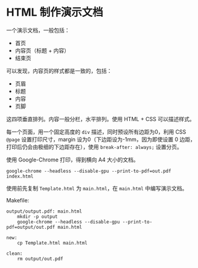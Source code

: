 # HTML 制作演示文档

一个演示文档，一般包括：

- 首页
- 内容页（标题 + 内容）
- 结束页

可以发现，内容页的样式都是一致的，包括：

- 页眉
- 标题
- 内容
- 页脚

这四项垂直排列。内容一般分栏，水平排列。使用 HTML + CSS 可以描述样式。

每一个页面，用一个固定高度的 `div` 描述，同时预设所有边距为0，利用 CSS `@page` 设置打印尺寸，margin 设为0（下边距设为-1mm，因为即使设置 0 边距，打印后仍会由极细的下边距存在），使用 `break-after: always;` 设置分页。

使用 Google-Chrome 打印，得到横向 A4 大小的文档。

```shell
google-chrome --headless --disable-gpu --print-to-pdf=out.pdf index.html
```

使用前先复制 `Template.html` 为 `main.html`，在 `main.html` 中编写演示文档。

Makefile:

```
output/output.pdf: main.html
	mkdir -p output
	google-chrome --headless --disable-gpu --print-to-pdf=output/out.pdf main.html

new:
	cp Template.html main.html

clean:
	rm output/out.pdf
```
